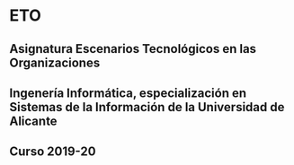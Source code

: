 # ETO
## Asignatura Escenarios Tecnológicos en las Organizaciones
## Ingenería Informática, especialización en Sistemas de la Información de la Universidad de Alicante
## Curso 2019-20
